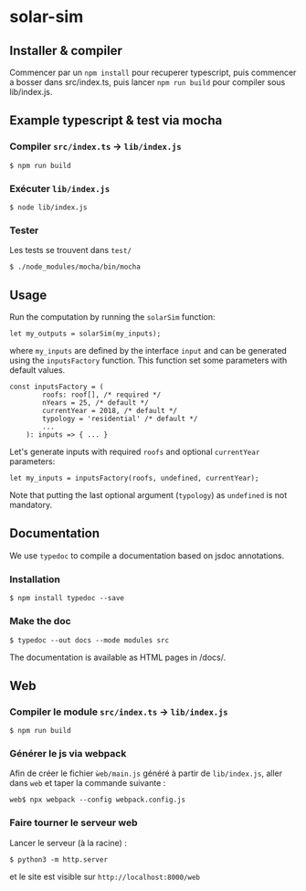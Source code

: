 # solar-sim

## Installer & compiler

Commencer par un ```npm install``` pour recuperer typescript, puis commencer a bosser dans src/index.ts, puis lancer ```npm run build``` pour compiler sous lib/index.js.

## Example typescript & test via mocha

### Compiler `src/index.ts` -> `lib/index.js`

```
$ npm run build
```

### Exécuter `lib/index.js`

```
$ node lib/index.js
```

### Tester

Les tests se trouvent dans `test/`

```
$ ./node_modules/mocha/bin/mocha
```

## Usage

Run the computation by running the `solarSim` function:

```
let my_outputs = solarSim(my_inputs);
```

where `my_inputs` are defined by the interface `input` and can be generated using the `inputsFactory` function. This function set some parameters with default values.  

```
const inputsFactory = (
        roofs: roof[], /* required */
        nYears = 25, /* default */
        currentYear = 2018, /* default */
        typology = 'residential' /* default */
        ...
    ): inputs => { ... }
```

Let's generate inputs with required `roofs` and optional `currentYear` parameters:

```
let my_inputs = inputsFactory(roofs, undefined, currentYear);
```

Note that putting the last optional argument (`typology`) as `undefined` is not mandatory.  

## Documentation

We use `typedoc` to compile a documentation based on jsdoc annotations.

### Installation
```
$ npm install typedoc --save
```

### Make the doc
```
$ typedoc --out docs --mode modules src
```

The documentation is available as HTML pages in /docs/.

## Web

### Compiler le module `src/index.ts` -> `lib/index.js`

```
$ npm run build
```

### Générer le js via webpack

Afin de créer le fichier `ẁeb/main.js` généré à partir de `lib/index.js`, aller
dans `web` et taper la commande suivante :

```
web$ npx webpack --config webpack.config.js
```

### Faire tourner le serveur web

Lancer le serveur (à la racine) :

```
$ python3 -m http.server
```

et le site est visible sur `http://localhost:8000/web`
